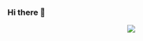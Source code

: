 ### Hi there 👋

<p align="center">
<a href="https://github.com/Myst82015">
  <img src="https://github-readme-stats.vercel.app/api?username=Myst82015&count_private=true&hide_border=true&show_icons=true&include_all_commits=true&bg_color=02265c&title_color=ea5e00&text_color=FFFFFF&icon_color=00d200">
</a>
 
<!--
[![Top Languages](https://github-readme-stats.vercel.app/api/top-langs/?username=Myst82015&layout=compact)](https://github.com/anuraghazra/github-readme-stats)
-->
<!--
**Myst82015/Myst82015** is a ✨ _special_ ✨ repository because its `README.md` (this file) appears on your GitHub profile.

Here are some ideas to get you started:

- 🔭 I’m currently working on ...
- 🌱 I’m currently learning ...
- 👯 I’m looking to collaborate on ...
- 🤔 I’m looking for help with ...
- 💬 Ask me about ...
- 📫 How to reach me: ...
- 😄 Pronouns: ...
- ⚡ Fun fact: ...
-->
